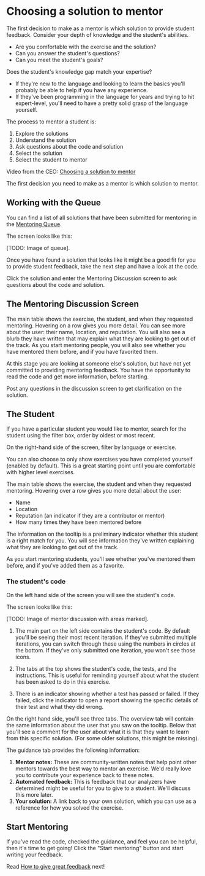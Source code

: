# Choosing a solution to mentor

The first decision to make as a mentor is which solution to provide student feedback. Consider your depth of knowledge and the student's abilities.
- Are you comfortable with the exercise and the solution?
- Can you answer the student's questions?
- Can you meet the student's goals?

Does the student's knowledge gap match your expertise?
- If they're new to the language and looking to learn the basics you'll probably be able to help if you have any experience. 
- If they've been programming in the language for years and trying to hit expert-level, you'll need to have a pretty solid grasp of the language yourself.

The process to mentor a student is:
1. Explore the solutions
1. Understand the solution
1. Ask questions about the code and solution
1. Select the solution
1. Select the student to mentor

Video from the CEO: [Choosing a solution to mentor](https://vimeo.com/595885125)

The first decision you need to make as a mentor is which solution to mentor.

## Working with the Queue

You can find a list of all solutions that have been submitted for mentoring in the [Mentoring Queue](/mentoring/queue).

The screen looks like this:

[TODO: Image of queue].

Once you have found a solution that looks like it might be a good fit for you to provide student feedback, take the next step and have a look at the code.  

Click the solution and enter the Mentoring Discussion screen to ask questions about the code and solution.

## The Mentoring Discussion Screen
The main table shows the exercise, the student, and when they requested mentoring.
Hovering on a row gives you more detail.
You can see more about the user: their name, location, and reputation.
You will also see a blurb they have written that may explain what they are looking to get out of the track.
As you start mentoring people, you will also see whether you have mentored them before, and if you have favorited them.

At this stage you are looking at someone else's solution, but have not yet committed to providing mentoring feedback.
You have the opportunity to read the code and get more information, before starting.  

Post any questions in the discussion screen to get clarification on the solution.

## The Student
If you have a particular student you would like to mentor, search for the student using the filter box, order by oldest or most recent.  

On the right-hand side of the screen, filter by language or exercise.  

You can also choose to only show exercises you have completed yourself (enabled by default). This is a great starting point until you are comfortable with higher level exercises.

The main table shows the exercise, the student and when they requested mentoring.
Hovering over a row gives you more detail about the user:  
- Name
- Location
- Reputation (an indicator if they are a contributor or mentor)
- How many times they have been mentored before   

The information on the tooltip is a preliminary indicator whether this student is a right match for you.
You will see information they've written explaining what they are looking to get out of the track. 

As you start mentoring students, you'll see whether you've mentored them before, and if you've added them as a favorite.


### The student's code

On the left hand side of the screen you will see the student's code.  

The screen looks like this:

[TODO: Image of mentor discussion with areas marked].

1. The main part on the left side contains the student's code.
   By default you'll be seeing their most recent iteration.
   If they've submitted multiple iterations, you can switch through these using the numbers in circles at the bottom.
   If they've only submitted one iteration, you won't see those icons.

2. The tabs at the top shows the student's code, the tests, and the instructions.
   This is useful for reminding yourself about what the student has been asked to do in this exercise.

3. There is an indicator showing whether a test has passed or failed.
   If they failed, click the indicator to open a report showing the specific details of their test and what they did wrong.

On the right hand side, you'll see three tabs.
The overview tab will contain the same information about the user that you saw on the tooltip.
Below that you'll see a comment for the user about what it is that they want to learn from this specific solution.
(For some older solutions, this might be missing).  

The guidance tab provides the following information:

   1. **Mentor notes:** These are community-written notes that help point other mentors towards the best way to mentor an exercise.
  We'd really love you to contribute your experience back to these notes.
   1. **Automated feedback:** This is feedback that our analyzers have determined might be useful for you to give to a student.
  We'll discuss this more later.
   1. **Your solution:** A link back to your own solution, which you can use as a reference for how you solved the exercise.

## Start Mentoring

If you've read the code, checked the guidance, and feel you can be helpful, then it's time to get going!
Click the "Start mentoring" button and start writing your feedback.

Read [How to give great feedback](./how-to-give-great-feedback) next!
